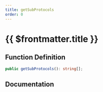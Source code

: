 ```yaml
---
title: getSubProtocols
order: 0
---
```


# {{ $frontmatter.title }}

## Function Definition

```ts
public getSubProtocols(): string[];
```

## Documentation

<!--@include: ./parts/getSubProtocols.md-->
